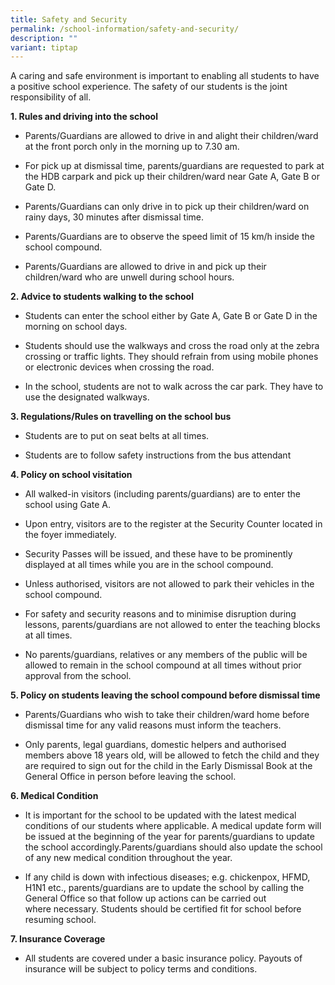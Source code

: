 ```yaml
---
title: Safety and Security
permalink: /school-information/safety-and-security/
description: ""
variant: tiptap
---
```

<p>A caring and safe environment is important to enabling all students to
have a positive school experience. The safety of our students is the joint
responsibility of all.</p>
<p><strong>1. Rules and driving into the school</strong>
</p>
<ul data-tight="true" class="tight">
<li>
<p>Parents/Guardians are allowed to drive in and alight their children/ward
at the front porch only in the&nbsp;morning up to 7.30 am.</p>
</li>
<li>
<p>For pick up at dismissal time, parents/guardians are requested to park
at the HDB carpark and pick up their&nbsp;children/ward&nbsp;near Gate
A, Gate B or Gate D.</p>
</li>
<li>
<p>Parents/Guardians can only drive in to pick up their children/ward on
rainy days, 30 minutes after dismissal time.</p>
</li>
<li>
<p>Parents/Guardians are to observe the speed limit of 15 km/h inside the
school compound.</p>
</li>
<li>
<p>Parents/Guardians are allowed to drive in and pick up their children/ward
who are unwell during school&nbsp;hours.</p>
</li>
</ul>
<p><strong>2. Advice to students walking to the school</strong>
</p>
<ul data-tight="true" class="tight">
<li>
<p>Students can enter the school either by&nbsp;Gate A, Gate B or Gate D
in the morning on school days.</p>
</li>
<li>
<p>Students should use the walkways and cross the road only at the zebra
crossing or traffic lights. They should&nbsp;refrain from&nbsp;using mobile
phones or electronic devices when crossing the road.</p>
</li>
<li>
<p>In the school, students are not to walk across the car park. They have
to use the designated walkways.</p>
</li>
</ul>
<p><strong>3. Regulations/Rules on travelling on the school bus</strong>
</p>
<ul data-tight="true" class="tight">
<li>
<p>Students are to put on seat belts at all times.</p>
</li>
<li>
<p>Students are to follow safety instructions from the bus attendant</p>
</li>
</ul>
<p><strong>4. Policy on school visitation</strong>
</p>
<ul data-tight="true" class="tight">
<li>
<p>All walked-in visitors (including&nbsp;parents/guardians) are to enter
the school using Gate A.</p>
</li>
<li>
<p>Upon entry, visitors are to the register at the Security Counter located
in the foyer immediately.</p>
</li>
<li>
<p>Security Passes will be&nbsp;issued, and these have to be prominently
displayed at all times while you are in the school compound.</p>
</li>
<li>
<p>Unless authorised, visitors are not allowed to park their vehicles in
the school compound.</p>
</li>
<li>
<p>For safety and security reasons and to minimise disruption during lessons,
parents/guardians are not&nbsp;allowed to enter the teaching blocks at
all times.</p>
</li>
<li>
<p>No parents/guardians, relatives or any members of the public will be allowed
to remain in the school&nbsp;compound at all times&nbsp;without prior approval
from the school.</p>
</li>
</ul>
<p><strong>5. Policy on students leaving the school compound before dismissal time</strong>
</p>
<ul data-tight="true" class="tight">
<li>
<p>Parents/Guardians who wish to take their children/ward home before dismissal
time for any valid reasons must inform the&nbsp;teachers.</p>
</li>
<li>
<p>Only parents, legal guardians, domestic helpers and authorised members
above 18 years old, will be allowed&nbsp;to fetch the child&nbsp;and they
are required to sign out for the child in the Early Dismissal Book at the
General Office in person before leaving the&nbsp;school.</p>
</li>
</ul>
<p><strong>6. Medical Condition</strong>
</p>
<ul data-tight="true" class="tight">
<li>
<p>It is important for the school to be updated with the latest medical conditions
of our students where&nbsp;applicable. A medical&nbsp;update form will
be issued at the beginning of the year for parents/guardians to&nbsp;update
the school accordingly.Parents/guardians should also update the school
of any new medical&nbsp;condition throughout the year.</p>
</li>
<li>
<p>If any child is down with infectious diseases; e.g. chickenpox, HFMD,
H1N1 etc., parents/guardians are&nbsp;to update the school&nbsp;by calling
the General Office so that follow up actions can be carried out where&nbsp;necessary.
Students should be certified fit for&nbsp;school before resuming school.</p>
</li>
</ul>
<p><strong>7. Insurance Coverage</strong>
</p>
<ul data-tight="true" class="tight">
<li>
<p>All students are covered under a basic insurance policy. Payouts of insurance
will be subject to policy terms and&nbsp;conditions.</p>
</li>
</ul>
<p></p>
